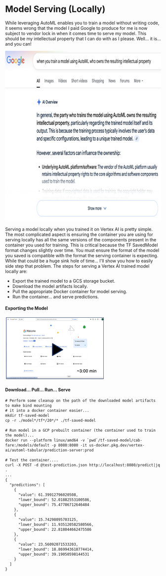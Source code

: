 # Model Serving (Locally)
While leveraging AutoML enables you to train a model without writing code, it seems wrong that the model I paid Google to produce for me is now subject to vendor lock in when it comes time to serve my model.  This should be my intellectual property that I can do with as I please.  Well... it is... and you can!


<kbd>
<img src="/images/auto-ml-ip.png" alt="On Nooo!" width="800" height="550">
</kbd>

<p> </p>

Serving a model locally when you trained it on Vertex AI is pretty simple.  The most complicated aspect is ensuring the container you are using for serving locally has all the same versions of the components present in the container you used for training.  This is critical because the TF SavedModel format changes slightly over time.  You must ensure the format of the model you saved is compatible with the format the serving container is expecting.  While that could be a huge sink hole of time... I'll show you how to easily side step that problem.  The steps for serving a Vertex AI trained model locally are:

<p> </p>

* Export the trained model to a GCS storage bucket.
* Download the model artifacts locally.
* Pull the appropriate Docker container for model serving.
* Run the container... and serve predictions.

#### Exporting the Model
[![something is broken](/images/video2.png)](https://www.youtube.com/embed/OggyXfDCzWY "Model Export")

#### Download... Pull... Run... Serve
```
# Perform some cleanup on the path of the downloaded model artifacts to make bind mounting
# it into a docker container easier...
mkdir tf-saved-model
cp -r ./model*/tf*/20*/* ./tf-saved-model

# Run model in a GCP prebuilt container (the container used to train the model)...
docker run --platform linux/amd64 -v `pwd`/tf-saved-model/cab-fare:/models/default -p 8080:8080 -it us-docker.pkg.dev/vertex-ai/automl-tabular/prediction-server:prod

# Test the container....
curl -X POST -d @test-prediction.json http://localhost:8080/predict|jq .
...
{
  "predictions": [
    {
      "value": 61.39912796020508,
      "lower_bound": 52.01882553100586,
      "upper_bound": 75.47786712646484
    },
    {
      "value": 15.74298095703125,
      "lower_bound": 11.935120582580566,
      "upper_bound": 22.818044662475586
    },
    {
      "value": 23.56092071533203,
      "lower_bound": 18.869943618774414,
      "upper_bound": 39.19050598144531
    }
  ]
}

```
